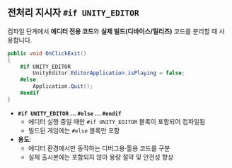 ## 전처리 지시자 `#if UNITY_EDITOR`

컴파일 단계에서 **에디터 전용 코드**와 **실제 빌드(디바이스/릴리즈)** 코드를 분리할 때 사용합니다.

```csharp
public void OnClickExit()
{
    #if UNITY_EDITOR
        UnityEditor.EditorApplication.isPlaying = false;
    #else
        Application.Quit();
    #endif
}
```

- **`#if UNITY_EDITOR` … `#else` … `#endif`**
  - 에디터 실행 중일 때만 `#if UNITY_EDITOR` 블록이 포함되어 컴파일됨
  - 빌드된 게임에는 `#else` 블록만 포함
- **용도**:
  - 에디터 환경에서만 동작하는 디버그용·툴용 코드를 구분
  - 실제 출시본에는 포함되지 않아 용량 절약 및 안전성 향상
